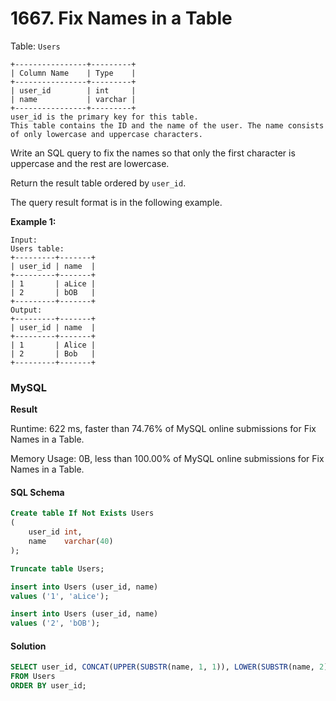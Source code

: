 # 1667. Fix Names in a Table

Table: `Users`

```
+----------------+---------+
| Column Name    | Type    |
+----------------+---------+
| user_id        | int     |
| name           | varchar |
+----------------+---------+
user_id is the primary key for this table.
This table contains the ID and the name of the user. The name consists of only lowercase and uppercase characters.
```

Write an SQL query to fix the names so that only the first character is uppercase and the rest are lowercase.

Return the result table ordered by `user_id`.

The query result format is in the following example.

**Example 1:**

```
Input: 
Users table:
+---------+-------+
| user_id | name  |
+---------+-------+
| 1       | aLice |
| 2       | bOB   |
+---------+-------+
Output:
+---------+-------+
| user_id | name  |
+---------+-------+
| 1       | Alice |
| 2       | Bob   |
+---------+-------+
```

### MySQL <a href="#javascript" id="javascript"></a>

**Result**

Runtime: 622 ms, faster than 74.76% of MySQL online submissions for Fix Names in a Table.

Memory Usage: 0B, less than 100.00% of MySQL online submissions for Fix Names in a Table.

#### SQL Schema

```sql
Create table If Not Exists Users
(
    user_id int,
    name    varchar(40)
);

Truncate table Users;

insert into Users (user_id, name)
values ('1', 'aLice');

insert into Users (user_id, name)
values ('2', 'bOB');
```

#### Solution <a href="#javascript" id="javascript"></a>

```sql
SELECT user_id, CONCAT(UPPER(SUBSTR(name, 1, 1)), LOWER(SUBSTR(name, 2))) AS name
FROM Users
ORDER BY user_id;
```

